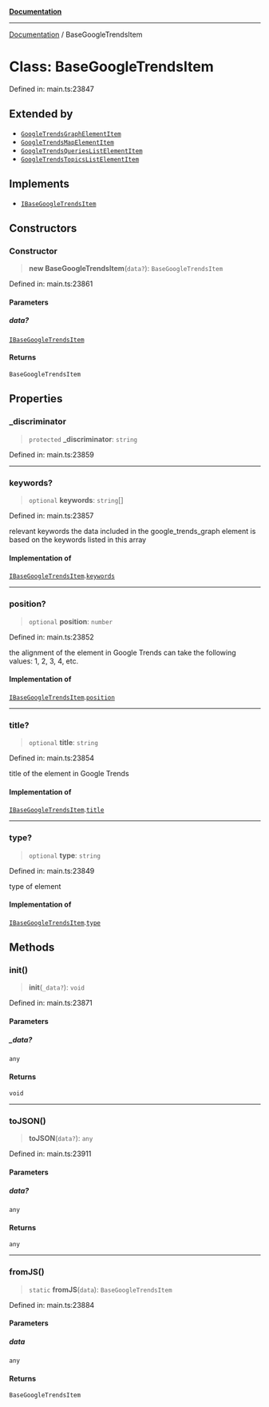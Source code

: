 [**Documentation**](../README.md)

***

[Documentation](../README.md) / BaseGoogleTrendsItem

# Class: BaseGoogleTrendsItem

Defined in: main.ts:23847

## Extended by

- [`GoogleTrendsGraphElementItem`](GoogleTrendsGraphElementItem.md)
- [`GoogleTrendsMapElementItem`](GoogleTrendsMapElementItem.md)
- [`GoogleTrendsQueriesListElementItem`](GoogleTrendsQueriesListElementItem.md)
- [`GoogleTrendsTopicsListElementItem`](GoogleTrendsTopicsListElementItem.md)

## Implements

- [`IBaseGoogleTrendsItem`](../interfaces/IBaseGoogleTrendsItem.md)

## Constructors

### Constructor

> **new BaseGoogleTrendsItem**(`data?`): `BaseGoogleTrendsItem`

Defined in: main.ts:23861

#### Parameters

##### data?

[`IBaseGoogleTrendsItem`](../interfaces/IBaseGoogleTrendsItem.md)

#### Returns

`BaseGoogleTrendsItem`

## Properties

### \_discriminator

> `protected` **\_discriminator**: `string`

Defined in: main.ts:23859

***

### keywords?

> `optional` **keywords**: `string`[]

Defined in: main.ts:23857

relevant keywords
the data included in the google_trends_graph element is based on the keywords listed in this array

#### Implementation of

[`IBaseGoogleTrendsItem`](../interfaces/IBaseGoogleTrendsItem.md).[`keywords`](../interfaces/IBaseGoogleTrendsItem.md#keywords)

***

### position?

> `optional` **position**: `number`

Defined in: main.ts:23852

the alignment of the element in Google Trends
can take the following values: 1, 2, 3, 4, etc.

#### Implementation of

[`IBaseGoogleTrendsItem`](../interfaces/IBaseGoogleTrendsItem.md).[`position`](../interfaces/IBaseGoogleTrendsItem.md#position)

***

### title?

> `optional` **title**: `string`

Defined in: main.ts:23854

title of the element in Google Trends

#### Implementation of

[`IBaseGoogleTrendsItem`](../interfaces/IBaseGoogleTrendsItem.md).[`title`](../interfaces/IBaseGoogleTrendsItem.md#title)

***

### type?

> `optional` **type**: `string`

Defined in: main.ts:23849

type of element

#### Implementation of

[`IBaseGoogleTrendsItem`](../interfaces/IBaseGoogleTrendsItem.md).[`type`](../interfaces/IBaseGoogleTrendsItem.md#type)

## Methods

### init()

> **init**(`_data?`): `void`

Defined in: main.ts:23871

#### Parameters

##### \_data?

`any`

#### Returns

`void`

***

### toJSON()

> **toJSON**(`data?`): `any`

Defined in: main.ts:23911

#### Parameters

##### data?

`any`

#### Returns

`any`

***

### fromJS()

> `static` **fromJS**(`data`): `BaseGoogleTrendsItem`

Defined in: main.ts:23884

#### Parameters

##### data

`any`

#### Returns

`BaseGoogleTrendsItem`
